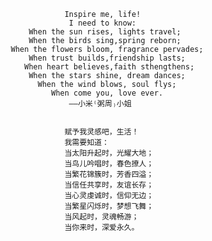 

                     Inspire me, life!
                      I need to know:
             When the sun rises, lights travel;
             When the birds sing,spring reborn;
         When the flowers bloom, fragrance pervades;
             When trust builds,friendship lasts;
            When heart believes,faith sthengthens;
             When the stars shine, dream dances;
               When the wind blows, soul flys;
                  When come you, love ever.
                      ——小米⁽粥周₎小姐
                  
                  
                     赋予我灵感吧，生活！
                     我需要知道：
                     当太阳升起时，光耀大地；
                     当鸟儿吟唱时，春色撩人；
                     当繁花锦簇时，芳香四溢；
                     当信任共享时，友谊长存；
                     当心灵虔诚时，信仰无边；
                     当繁星闪烁时，梦想飞舞；
                     当风起时，灵魂畅游；
                     当你来时，深爱永久。


